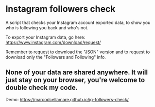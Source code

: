 # Instagram followers check

A script that checks your Instagram account exported data, to show you who is following you back and who's not.

To export your Instagram data, go here: https://www.instagram.com/download/request/

Remember to request to download the "JSON" version and to request to download only the "Followers and Following" info.

## None of your data are shared anywhere. It will just stay on your browser, you're welcome to double check my code.

Demo: https://marcodcellamare.github.io/ig-followers-check/